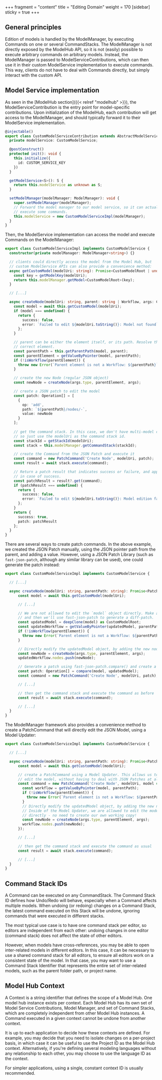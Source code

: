 +++
fragment = "content"
title = "Editing Domain"
weight = 170
[sidebar]
  sticky = true
+++

## General principles

Edition of models is handled by the ModelManager, by executing Commands on one or several CommandStacks. The ModelManager is not directly exposed by the ModelHub API, so it is not (easily) possible to execute arbitrary commands on arbitrary models. Instead, the ModelManager is passed to ModelServiceContributions, which can then use it in their custom ModelService implementation to execute commands. This way, clients do not have to deal with Commands directly, but simply interact with the custom API.

## Model Service implementation

As seen in the [ModelHub section]({{< relref  "modelhub" >}}), the ModelServiceContribution is the entry point for model-specific contributions. Upon initialization of the ModelHub, each contribution will get access to the ModelManager, and should typically forward it to their ModelService implementation.

```ts
@injectable()
export class CustomModelServiceContribution extends AbstractModelServiceContribution {
  private modelService: CustomModelService;

  @postConstruct()
  protected init(): void {
    this.initialize({
      id: CUSTOM_SERVICE_KEY
    })
  }

  getModelService<S>(): S {
    return this.modelService as unknown as S;
  }

  setModelManager(modelManager: ModelManager): void {
    super.setModelManager(modelManager);
    // Forward the model manager to our model service, so it can actually
    // execute some commands.
    this.modelService = new CustomModelServiceImpl(modelManager);
  }
}
```

Then, the ModelService implementation can access the model and execute Commands on the ModelManager:

```ts
export class CustomModelServiceImpl implements CustomModelService {
  constructor(private modelManager: ModelManager<string>) {}

  // clients could directly access the model from the Model Hub, but 
  // custom ModelService APIs can also provide a convenience method:
  async getCustomModel(modelUri: string): Promise<CustomModelRoot | undefined> {
    const key = getModelKey(modelUri);
    return this.modelManager.getModel<CustomModelRoot>(key);
  }

  // [...]

  async createNode(modelUri: string, parent: string | Workflow, args: CreateNodeArgs): Promise<PatchResult> {
    const model = await this.getCustomModel(modelUri);
    if (model === undefined) {
      return {
        success: false,
        error: `Failed to edit ${modelUri.toString()}: Model not found`
      };
    }

    // parent can be either the element itself, or its path. Resolve the
    // correct element.
    const parentPath = this.getParentPath(model, parent);
    const parentElement = getValueByPointer(model, parentPath);
    if (!isWorkflow(parentElement)) {
      throw new Error(`Parent element is not a Workflow: ${parentPath}`);
    }

    // create the new Node (regular JSON object)
    const newNode = createNode(args.type, parentElement, args);

    // create a JSON patch to edit the model
    const patch: Operation[] = [
      {
        op: 'add',
        path: `${parentPath}/nodes/-`,
        value: newNode
      }
    ];
    
    // get the command stack. In this case, we don't have multi-model command stacks,
    // so just use the modelUri as the command stack id.
    const stackId = getStackId(modelUri);
    const stack = this.modelManager.getCommandStack(stackId);

    // create the Command from the JSON Patch and execute it
    const command = new PatchCommand('Create Node', modelUri, patch);
    const result = await stack.execute(command);

    // Return a patch result that indicates success or failure, and applied changes
    // in case of success.
    const patchResult = result?.get(command);
    if (patchResult === undefined) {
      return {
        success: false,
        error: `Failed to edit ${modelUri.toString()}: Model edition failed`
      };
    }
    return {
      success: true,
      patch: patchResult
    };
  }
}
```

There are several ways to create patch commands. In the above example, we created the JSON Patch manually, using the JSON pointer path from the parent, and adding a value. However, using a JSON Patch Library (such as `fast-json-patch`, although any similar library can be used), one could generate the patch instead:

```ts
export class CustomModelServiceImpl implements CustomModelService {

  // [...]

  async createNode(modelUri: string, parentPath: string): Promise<PatchResult> {
      const model = await this.getCustomModel(modelUri);

      // [...]

      // We are not allowed to edit the `model` object directly. Make a copy, 
      // and then we'll use fast-json-patch to generate a diff-patch.
      const updatedModel = deepClone(model) as CustomModelRoot;
      const updatedWorkflow = getValueByPointer(updatedModel, parentPath);
      if (!isWorkflow(parentElement)) {
        throw new Error(`Parent element is not a Workflow: ${parentPath}`);
      }

      // Directly modify the updatedModel object, by adding the new node to it
      const newNode = createNode(args.type, parentElement, args);
      updatedWorkflow.nodes.push(newNode);

      // Generate a patch using fast-json-patch.compare() and create a command
      const patch: Operation[] = compare(model, updatedModel);
      const command = new PatchCommand('Create Node', modelUri, patch);

      // [...]

      // then get the command stack and execute the command as before
      const result = await stack.execute(command);

      // [...]
  }
}
```

The ModelManager framework also provides a convenience method to create a PatchCommand that will directly edit the JSON Model, using a Model Updater:

```ts
export class CustomModelServiceImpl implements CustomModelService {

  // [...]

  async createNode(modelUri: string, parentPath: string): Promise<PatchResult> {
      const model = await this.getCustomModel(modelUri);

      // create a PatchCommand using a Model Updater. This allows us to directly
      // edit the model, without having to deal with JSON Patches at all.
      const command = new PatchCommand('Create Node', modelUri, model => {
        const workflow = getValueByPointer(model, parentPath);
        if (!isWorkflow(parentElement)) {
          throw new Error(`Parent element is not a Workflow: ${parentPath}`);
        }
        // Directly modify the updatedModel object, by adding the new node to it.
        // Inside of the Model Updater, we are allowed to edit the model object
        // directly - no need to create our own working copy!
        const newNode = createNode(args.type, parentElement, args);
        workflow.nodes.push(newNode);
      });

      // [...]

      // then get the command stack and execute the command as usual
      const result = await stack.execute(command);

      // [...]
  }
}
```

## Command Stack IDs

A Command can be executed on any CommandStack. The Command Stack ID defines how Undo/Redo will behave, especially when a Command affects multiple models. When undoing (or redoing) changes on a Command Stack, the latest command executed on this Stack will be undone, ignoring commands that were executed in different stacks.

The most typical use case is to have one command stack per editor, so editors are independent from each other: undoing changes in one editor (command stack) does not affect the state of other editors.

However, when models have cross-references, you may be able to open inter-related models in different editors. In this case, it can be necessary to use a shared command stack for all editors, to ensure all editors work on a consistent state of the model. In that case, you may want to use a Command Stack Identifier that represents the entire set of inter-related models, such as the parent folder path, or project name.

## Model Hub Context

A Context is a string identifier that defines the scope of a Model Hub. One model hub instance exists per context. Each Model Hub has its own set of Model Service Contributions, Model Manager, and set of Command Stacks, which are completely independent from other Model Hub instances. A Command executed in a given context cannot be undone from another context.

It is up to each application to decide how these contexts are defined. For example, you may decide that you need to isolate changes on a per-project basis, in which case it can be useful to use the Project ID as the Model Hub context. Alternatively, if you're defining several modeling languages without any relationship to each other, you may choose to use the language ID as the context.

For simpler applications, using a single, constant context ID is usually recommended.
